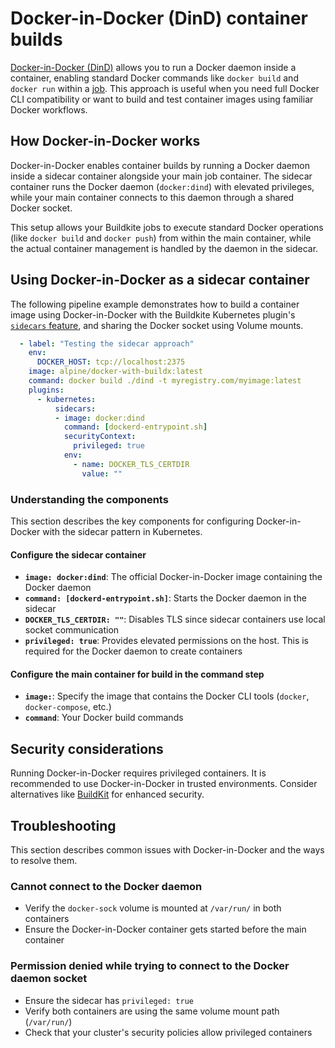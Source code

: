 # Docker-in-Docker (DinD) container builds

[Docker-in-Docker (DinD)](https://hub.docker.com/_/docker) allows you to run a Docker daemon inside a container, enabling standard Docker commands like `docker build` and `docker run` within a [job](/docs/pipelines/glossary#job). This approach is useful when you need full Docker CLI compatibility or want to build and test container images using familiar Docker workflows.

## How Docker-in-Docker works

Docker-in-Docker enables container builds by running a Docker daemon inside a sidecar container alongside your main job container. The sidecar container runs the Docker daemon (`docker:dind`) with elevated privileges, while your main container connects to this daemon through a shared Docker socket.

This setup allows your Buildkite jobs to execute standard Docker operations (like `docker build` and `docker push`) from within the main container, while the actual container management is handled by the daemon in the sidecar.

## Using Docker-in-Docker as a sidecar container

The following pipeline example demonstrates how to build a container image using Docker-in-Docker with the Buildkite Kubernetes plugin's [`sidecars` feature](https://buildkite.com/docs/agent/v3/agent-stack-k8s/sidecars), and sharing the Docker socket using Volume mounts.

```yaml
  - label: "Testing the sidecar approach"
    env:
      DOCKER_HOST: tcp://localhost:2375
    image: alpine/docker-with-buildx:latest
    command: docker build ./dind -t myregistry.com/myimage:latest
    plugins:
      - kubernetes:
          sidecars:
          - image: docker:dind
            command: [dockerd-entrypoint.sh]
            securityContext:
              privileged: true
            env:
              - name: DOCKER_TLS_CERTDIR
                value: ""
```

### Understanding the components

This section describes the key components for configuring Docker-in-Docker with the sidecar pattern in Kubernetes.

#### Configure the sidecar container

- **`image: docker:dind`**: The official Docker-in-Docker image containing the Docker daemon
- **`command: [dockerd-entrypoint.sh]`**: Starts the Docker daemon in the sidecar
- **`DOCKER_TLS_CERTDIR: ""`**: Disables TLS since sidecar containers use local socket communication
- **`privileged: true`**: Provides elevated permissions on the host. This is required for the Docker daemon to create containers

#### Configure the main container for build in the command step

- **`image:`**: Specify the image that contains the Docker CLI tools (`docker`, `docker-compose`, etc.)
- **`command`**: Your Docker build commands

## Security considerations

Running Docker-in-Docker requires privileged containers. It is recommended to use Docker-in-Docker in trusted environments. Consider alternatives like [BuildKit](/docs/agent/v3/agent-stack-k8s/buildkit-container-builds) for enhanced security.

## Troubleshooting

This section describes common issues with Docker-in-Docker and the ways to resolve them.

### Cannot connect to the Docker daemon

- Verify the `docker-sock` volume is mounted at `/var/run/` in both containers
- Ensure the Docker-in-Docker container gets started before the main container

### Permission denied while trying to connect to the Docker daemon socket

- Ensure the sidecar has `privileged: true`
- Verify both containers are using the same volume mount path (`/var/run/`)
- Check that your cluster's security policies allow privileged containers
